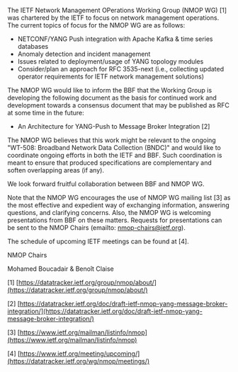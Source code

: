 The IETF Network Management OPerations Working Group (NMOP WG) [1] was chartered by the IETF to focus on network management operations. The current topics of focus for the NMOP WG are as follows:

* NETCONF/YANG Push integration with Apache Kafka & time series databases
*	Anomaly detection and incident management
*	Issues related to deployment/usage of YANG topology modules
*	Consider/plan an approach for RFC 3535-next (i.e., collecting updated operator requirements for IETF network management solutions)

The NMOP WG would like to inform the BBF that the Working Group is developing the following document as the basis for continued work and development towards a consensus document that may be published as RFC at some time in the future:

*	An Architecture for YANG-Push to Message Broker Integration [2]

The NMOP WG believes that this work might be relevant to the ongoing "WT-508: Broadband Network Data Collection (BNDC)" and would like to coordinate ongoing efforts in both the IETF and BBF.
Such coordination is meant to ensure that produced specifications are complementary and soften overlapping areas (if any).

We look forward fruitful collaboration between BBF and NMOP WG.

Note that the NMOP WG encourages the use of NMOP WG mailing list [3] as the most effective and expedient way of exchanging information, answering questions, and clarifying concerns.
Also, the NMOP WG is welcoming presentations from BBF on these matters. Requests for presentations can be sent to the NMOP Chairs (emailto: nmop-chairs@ietf.org).

The schedule of upcoming IETF meetings can be found at [4].


NMOP Chairs

Mohamed Boucadair & Benoît Claise


[1] [https://datatracker.ietf.org/group/nmop/about/](https://datatracker.ietf.org/group/nmop/about/)

[2] [https://datatracker.ietf.org/doc/draft-ietf-nmop-yang-message-broker-integration/](https://datatracker.ietf.org/doc/draft-ietf-nmop-yang-message-broker-integration/)

[3] [https://www.ietf.org/mailman/listinfo/nmop](https://www.ietf.org/mailman/listinfo/nmop)

[4] [https://www.ietf.org/meeting/upcoming/](https://datatracker.ietf.org/wg/nmop/meetings/)
